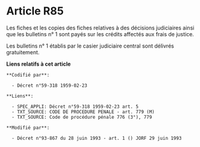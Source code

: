 # Article R85

Les fiches et les copies des fiches relatives à des décisions judiciaires ainsi que les bulletins n° 1 sont payés sur les
crédits affectés aux frais de justice.

Les bulletins n° 1 établis par le casier judiciaire central sont délivrés gratuitement.

**Liens relatifs à cet article**

	**Codifié par**:

	  - Décret n°59-318 1959-02-23

	**Liens**:

	  - SPEC_APPLI: Décret n°59-318 1959-02-23 art. 5
	  - TXT_SOURCE: CODE DE PROCEDURE PENALE - art. 779 (M)
	  - TXT_SOURCE: Code de procédure pénale 776 (3°), 779

	**Modifié par**:

	  - Décret n°93-867 du 28 juin 1993 - art. 1 () JORF 29 juin 1993
